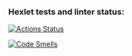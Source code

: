 ### Hexlet tests and linter status:

[![Actions Status](https://github.com/Diktator12/frontend-project-44/actions/workflows/hexlet-check.yml/badge.svg)](https://github.com/Diktator12/frontend-project-44/actions)

[![Code Smells](https://sonarcloud.io/api/project_badges/measure?project=Diktator12_frontend-project-44&metric=code_smells)](https://sonarcloud.io/summary/new_code?id=Diktator12_frontend-project-44)
